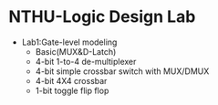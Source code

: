 # NTHU-Logic Design Lab

- Lab1:Gate-level modeling
  - Basic(MUX&D-Latch)
  - 4-bit 1-to-4 de-multiplexer
  - 4-bit simple crossbar switch with MUX/DMUX
  - 4-bit 4X4 crossbar
  - 1-bit toggle flip flop
